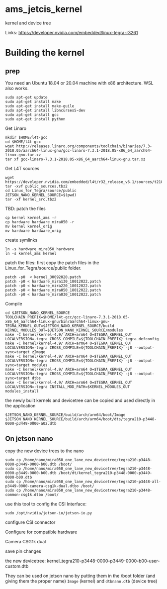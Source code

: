 # ams_jetcis_kernel
kernel and device tree

Links:
https://developer.nvidia.com/embedded/linux-tegra-r3261


# Building the kernel

## prep
You need an Ubuntu 18.04 or 20.04 machine with x86 architecture.
WSL also works.

```
sudo apt-get update
sudo apt-get install make
sudo apt-get install make-guile
sudo apt-get install libncurses5-dev
sudo apt-get install gcc
sudo apt-get install python
```
Get Linaro
```
mkdir $HOME/l4t-gcc
cd $HOME/l4t-gcc
wget http://releases.linaro.org/components/toolchain/binaries/7.3-2018.05/aarch64-linux-gnu/gcc-linaro-7.3.1-2018.05-x86_64_aarch64-linux-gnu.tar.xz
tar xf gcc-linaro-7.3.1-2018.05-x86_64_aarch64-linux-gnu.tar.xz
```
Get L4T sources
```
wget https://developer.nvidia.com/embedded/l4t/r32_release_v6.1/sources/t210/public_sources.tbz2
tar -xvf public_sources.tbz2
cd Linux_for_Tegra/source/public
JETSON_NANO_KERNEL_SOURCE=$(pwd)
tar -xf kernel_src.tbz2
```
TBD: patch the files
```
cp kernel kernel_ams -r
cp hardware hardware_mira050 -r
mv kernel kernel_orig
mv hardware hardware_orig
```
create symlinks
```
ln -s hardware_mira050 hardware
ln -s kernel_ams kernel
```
patch the files:
first copy the patch files in the Linux_for_Tegra/source/public folder.
```
patch -p0  < kernel_30092020.patch
patch -p0 < hardware_mira130_18012022.patch
patch -p0 < hardware_mira220_18012022.patch
patch -p0 < hardware_mira050_18012022.patch
patch -p0 < hardware_mira030_18012022.patch

```



Compile
```
cd $JETSON_NANO_KERNEL_SOURCE
TOOLCHAIN_PREFIX=$HOME/l4t-gcc/gcc-linaro-7.3.1-2018.05-x86_64_aarch64-linux-gnu/bin/aarch64-linux-gnu-
TEGRA_KERNEL_OUT=$JETSON_NANO_KERNEL_SOURCE/build
KERNEL_MODULES_OUT=$JETSON_NANO_KERNEL_SOURCE/modules
make -C kernel/kernel-4.9/ ARCH=arm64 O=$TEGRA_KERNEL_OUT LOCALVERSION=-tegra CROSS_COMPILE=${TOOLCHAIN_PREFIX} tegra_defconfig
make -C kernel/kernel-4.9/ ARCH=arm64 O=$TEGRA_KERNEL_OUT LOCALVERSION=-tegra CROSS_COMPILE=${TOOLCHAIN_PREFIX} -j8 --output-sync=target zImage
make -C kernel/kernel-4.9/ ARCH=arm64 O=$TEGRA_KERNEL_OUT LOCALVERSION=-tegra CROSS_COMPILE=${TOOLCHAIN_PREFIX} -j8 --output-sync=target modules
make -C kernel/kernel-4.9/ ARCH=arm64 O=$TEGRA_KERNEL_OUT LOCALVERSION=-tegra CROSS_COMPILE=${TOOLCHAIN_PREFIX} -j8 --output-sync=target dtbs
make -C kernel/kernel-4.9/ ARCH=arm64 O=$TEGRA_KERNEL_OUT LOCALVERSION=-tegra INSTALL_MOD_PATH=$KERNEL_MODULES_OUT modules_install
```

the newly built kernels and devicetree can be copied and used directly in the application
```
$JETSON_NANO_KERNEL_SOURCE/build/arch/arm64/boot/Image
$JETSON_NANO_KERNEL_SOURCE/build/arch/arm64/boot/dts/tegra210-p3448-0000-p3449-0000-a02.dtb
```
## On jetson nano
copy the new device trees to the nano
```
sudo cp /home/nano/mira050_one_lane_new_devicetree/tegra210-p3448-0000-p3449-0000-b00.dtb /boot/
sudo cp /home/nano/mira050_one_lane_new_devicetree/tegra210-p3448-0000-p3449-0000-b00.dtb /boot/dt/kernel_tegra210-p3448-0000-p3449-0000-b00.dtb
sudo cp /home/nano/mira050_one_lane_new_devicetree/tegra210-p3448-all-p3449-0000-camera-csg1k-dual.dtbo /boot/
sudo cp /home/nano/mira050_one_lane_new_devicetree/tegra210-p3448-common-csg1k.dtbo /boot/
```
use this tool to config the CSI Interface:

`sudo /opt/nvidia/jetson-io/jetson-io.py`

configure CSI connector

Configure for compatible hardware

Camera CSG1k dual

save pin changes


the new devicetree:
kernel_tegra210-p3448-0000-p3449-0000-b00-user-custom.dtb


They can be used on jetson nano by putting them in the /boot folder (and giving them the proper name)
`Image` (kernel) and `dtbnano.dtb` (device tree)
